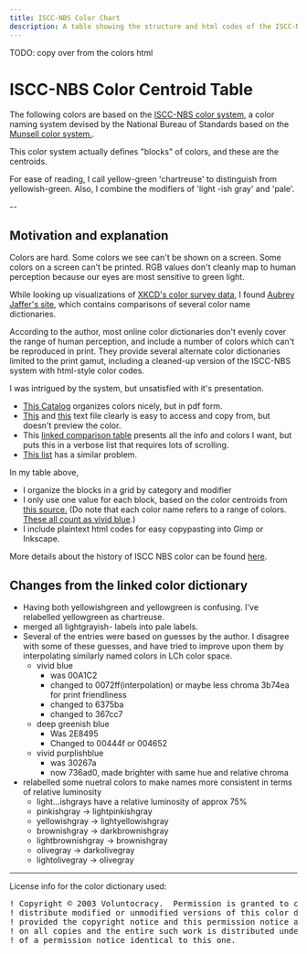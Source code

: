 ```yaml
---
title: ISCC-NBS Color Chart
description: A table showing the structure and html codes of the ISCC-NBS system.
---
```


TODO: copy over from the colors html

# ISCC-NBS Color Centroid Table

The following colors are based on the [ISCC-NBS color system](https://en.wikipedia.org/wiki/ISCC%E2%80%93NBS_system), 
a color naming system devised by the National Bureau of Standards
based on the [Munsell color system.](https://en.wikipedia.org/wiki/Munsell_color_system).

This color system actually defines "blocks" of colors, and these are the centroids.

For ease of reading, I call yellow-green 'chartreuse' to distinguish from yellowish-green.
Also, I combine the modifiers of 'light -ish gray' and 'pale'.



--

## Motivation and explanation

Colors are hard. 
Some colors we see can't be shown on a screen. 
Some colors on a screen can't be printed. 
RGB values don't cleanly map to human perception because our eyes are most sensitive to green light.

While looking up visualizations of [XKCD's color survey data](https://blog.xkcd.com/2010/05/03/color-survey-results/),
I found  [Aubrey Jaffer's site](http://people.csail.mit.edu/jaffer/Color/),
which contains comparisons of several color name dictionaries.

According to the author, most online color dictionaries don't evenly cover the range of human perception, and include a number of colors which can't be reproduced in print.
They provide several alternate color dictionaries limited to the print gamut, including a cleaned-up version of the ISCC-NBS system with html-style color codes.

I was intrigued by the system, but unsatisfied with it's presentation.
- [This Catalog](http://people.csail.mit.edu/jaffer/Color/nbs-iscc.pdf) organizes colors nicely, but in pdf form.
- [This](http://people.csail.mit.edu/jaffer/Color/NBS-ISCC-rgb.txt) and [this](http://people.csail.mit.edu/jaffer/Color/nbs-iscc.txt) text file clearly is easy to access and copy from, but doesn't preview the color.
- This [linked comparison table](https://web.archive.org/web/20121103030619/http://tx4.us/nbs-iscc.htm) presents all the info and colors I want, but puts this in a verbose list that requires lots of scrolling.
- [This list](https://www.december.com/html/spec/colorucl.html) has a similar problem.

In my table above, 
- I organize the blocks in a grid by category and modifier
- I only use one value for each block, based on the color centroids from [this source.](http://people.csail.mit.edu/jaffer/Color/Dictionaries#nbs-iscc) (Do note that each color name refers to a range of colors. [These all count as vivid blue](https://www.december.com/html/spec/colornames.html).)
- I include plaintext html codes for easy copypasting into Gimp or Inkscape.

More details about the history of ISCC NBS color can be found [here](https://www.sciencedirect.com/topics/engineering/colour-category).



## Changes from the linked color dictionary

- Having both yellowishgreen and yellowgreen is confusing. I've relabelled yellowgreen as chartreuse.
- merged all lightgrayish- labels into pale labels.
- Several of the entries were based on guesses by the author. I disagree with some of these guesses, and have tried to improve upon them by interpolating similarly named colors in LCh color space.
    - vivid blue
        - was 00A1C2
        - changed to 0072ff(interpolation) or maybe less chroma 3b74ea for print friendliness
        - changed to 6375ba
        - changed to 367cc7
    - deep greenish blue
        - Was 2E8495
        - Changed to 00444f or 004652
    - vivid purplishblue
        - was 30267a
        - now 736ad0, made brighter with same hue and relative chroma
- relabelled some nuetral colors to make names more consistent in terms of relative luminosity
    - light...ishgrays have a relative luminosity of approx 75%
    - pinkishgray -> lightpinkishgray
    - yellowishgray -> lightyellowishgray
    - brownishgray -> darkbrownishgray
    - lightbrownishgray -> brownishgray
    - olivegray -> darkolivegray
    - lightolivegray -> olivegray


---

License info for the color dictionary used:

<pre>
! Copyright © 2003 Voluntocracy.  Permission is granted to copy and
! distribute modified or unmodified versions of this color dictionary
! provided the copyright notice and this permission notice are preserved
! on all copies and the entire such work is distributed under the terms
! of a permission notice identical to this one.
</pre>








